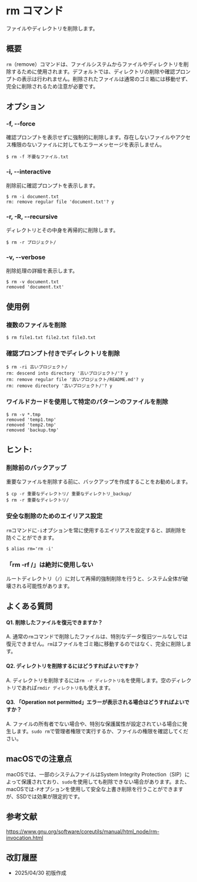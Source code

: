 # rm コマンド

ファイルやディレクトリを削除します。

## 概要

`rm`（remove）コマンドは、ファイルシステムからファイルやディレクトリを削除するために使用されます。デフォルトでは、ディレクトリの削除や確認プロンプトの表示は行われません。削除されたファイルは通常のゴミ箱には移動せず、完全に削除されるため注意が必要です。

## オプション

### **-f, --force**

確認プロンプトを表示せずに強制的に削除します。存在しないファイルやアクセス権限のないファイルに対してもエラーメッセージを表示しません。

```console
$ rm -f 不要なファイル.txt
```

### **-i, --interactive**

削除前に確認プロンプトを表示します。

```console
$ rm -i document.txt
rm: remove regular file 'document.txt'? y
```

### **-r, -R, --recursive**

ディレクトリとその中身を再帰的に削除します。

```console
$ rm -r プロジェクト/
```

### **-v, --verbose**

削除処理の詳細を表示します。

```console
$ rm -v document.txt
removed 'document.txt'
```

## 使用例

### 複数のファイルを削除

```console
$ rm file1.txt file2.txt file3.txt
```

### 確認プロンプト付きでディレクトリを削除

```console
$ rm -ri 古いプロジェクト/
rm: descend into directory '古いプロジェクト/'? y
rm: remove regular file '古いプロジェクト/README.md'? y
rm: remove directory '古いプロジェクト/'? y
```

### ワイルドカードを使用して特定のパターンのファイルを削除

```console
$ rm -v *.tmp
removed 'temp1.tmp'
removed 'temp2.tmp'
removed 'backup.tmp'
```

## ヒント:

### 削除前のバックアップ

重要なファイルを削除する前に、バックアップを作成することをお勧めします。

```console
$ cp -r 重要なディレクトリ/ 重要なディレクトリ_backup/
$ rm -r 重要なディレクトリ/
```

### 安全な削除のためのエイリアス設定

`rm`コマンドに`-i`オプションを常に使用するエイリアスを設定すると、誤削除を防ぐことができます。

```console
$ alias rm='rm -i'
```

### 「rm -rf /」は絶対に使用しない

ルートディレクトリ（`/`）に対して再帰的強制削除を行うと、システム全体が破壊される可能性があります。

## よくある質問

#### Q1. 削除したファイルを復元できますか？
A. 通常の`rm`コマンドで削除したファイルは、特別なデータ復旧ツールなしでは復元できません。`rm`はファイルをゴミ箱に移動するのではなく、完全に削除します。

#### Q2. ディレクトリを削除するにはどうすればよいですか？
A. ディレクトリを削除するには`rm -r ディレクトリ名`を使用します。空のディレクトリであれば`rmdir ディレクトリ名`も使えます。

#### Q3. 「Operation not permitted」エラーが表示される場合はどうすればよいですか？
A. ファイルの所有者でない場合や、特別な保護属性が設定されている場合に発生します。`sudo rm`で管理者権限で実行するか、ファイルの権限を確認してください。

## macOSでの注意点

macOSでは、一部のシステムファイルはSystem Integrity Protection（SIP）によって保護されており、`sudo`を使用しても削除できない場合があります。また、macOSでは`-P`オプションを使用して安全な上書き削除を行うことができますが、SSDでは効果が限定的です。

## 参考文献

https://www.gnu.org/software/coreutils/manual/html_node/rm-invocation.html

## 改訂履歴

- 2025/04/30 初版作成